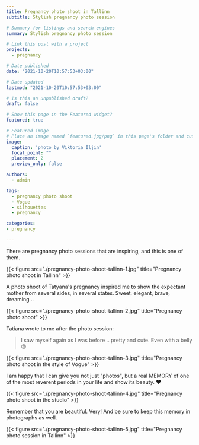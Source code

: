 ```yaml
---
title: Pregnancy photo shoot in Tallinn
subtitle: Stylish pregnancy photo session

# Summary for listings and search engines
summary: Stylish pregnancy photo session

# Link this post with a project
projects: 
  - pregnancy

# Date published
date: "2021-10-20T10:57:53+03:00"

# Date updated
lastmod: "2021-10-20T10:57:53+03:00"

# Is this an unpublished draft?
draft: false

# Show this page in the Featured widget?
featured: true

# Featured image
# Place an image named `featured.jpg/png` in this page's folder and customize its options here.
image:
  caption: 'photo by Viktoria Iljin'
  focal_point: ""
  placement: 2
  preview_only: false

authors:
  - admin

tags:
  - pregnancy photo shoot
  - Vogue
  - silhouettes
  - pregnancy

categories:
- pregnancy

---
```

There are pregnancy photo sessions that are inspiring, and this is one of them.

{{< figure src="./pregnancy-photo-shoot-tallinn-1.jpg" title="Pregnancy photo shoot in Tallinn" >}}

A photo shoot of Tatyana's pregnancy inspired me to show the expectant mother from several sides, in several states. Sweet, elegant, brave, dreaming ..

{{< figure src="./pregnancy-photo-shoot-tallinn-2.jpg" title="Pregnancy photo shoot" >}}

Tatiana wrote to me after the photo session:

> I saw myself again as I was before .. pretty and cute. Even with a belly 😍

{{< figure src="./pregnancy-photo-shoot-tallinn-3.jpg" title="Pregnancy photo shoot in the style of Vogue" >}}

I am happy that I can give you not just "photos", but a real MEMORY of one of the most reverent periods in your life and show its beauty. ♥ ️

{{< figure src="./pregnancy-photo-shoot-tallinn-4.jpg" title="Pregnancy photo shoot in the studio" >}}

Remember that you are beautiful. Very! And be sure to keep this memory in photographs as well.

{{< figure src="./pregnancy-photo-shoot-tallinn-5.jpg" title="Pregnancy photo session in Tallinn" >}}